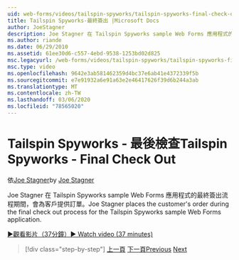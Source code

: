 ```yaml
---
uid: web-forms/videos/tailspin-spyworks/tailspin-spyworks-final-check-out
title: Tailspin Spyworks-最終簽出 |Microsoft Docs
author: JoeStagner
description: Joe Stagner 在 Tailspin Spyworks sample Web Forms 應用程式的最終簽出流程期間，會為客戶提供訂單。
ms.author: riande
ms.date: 06/29/2010
ms.assetid: 61ee30d6-c557-4ebd-9538-1253bd02d825
msc.legacyurl: /web-forms/videos/tailspin-spyworks/tailspin-spyworks-final-check-out
msc.type: video
ms.openlocfilehash: 9642e3ab581462359d4bc37e6ab41e4372339f5b
ms.sourcegitcommit: e7e91932a6e91a63e2e46417626f39d6b244a3ab
ms.translationtype: MT
ms.contentlocale: zh-TW
ms.lasthandoff: 03/06/2020
ms.locfileid: "78565020"
---
```

# <a name="tailspin-spyworks---final-check-out"></a><span data-ttu-id="f859b-103">Tailspin Spyworks - 最後檢查</span><span class="sxs-lookup"><span data-stu-id="f859b-103">Tailspin Spyworks - Final Check Out</span></span>

<span data-ttu-id="f859b-104">依[Joe Stagner](https://github.com/JoeStagner)</span><span class="sxs-lookup"><span data-stu-id="f859b-104">by [Joe Stagner](https://github.com/JoeStagner)</span></span>

<span data-ttu-id="f859b-105">Joe Stagner 在 Tailspin Spyworks sample Web Forms 應用程式的最終簽出流程期間，會為客戶提供訂單。</span><span class="sxs-lookup"><span data-stu-id="f859b-105">Joe Stagner places the customer's order during the final check out process for the Tailspin Spyworks sample Web Forms application.</span></span>

[<span data-ttu-id="f859b-106">&#9654;觀看影片（37分鐘）</span><span class="sxs-lookup"><span data-stu-id="f859b-106">&#9654; Watch video (37 minutes)</span></span>](https://channel9.msdn.com/Blogs/ASP-NET-Site-Videos/tailspin-spyworks-final-check-out)

> [!div class="step-by-step"]
> <span data-ttu-id="f859b-107">[上一頁](tailspin-spyworks-migrate-the-shopping-cart.md)
> [下一頁](tailspin-spyworks-adding-user-product-reviews.md)</span><span class="sxs-lookup"><span data-stu-id="f859b-107">[Previous](tailspin-spyworks-migrate-the-shopping-cart.md)
[Next](tailspin-spyworks-adding-user-product-reviews.md)</span></span>
